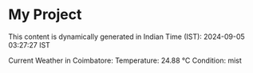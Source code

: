 # My Project

This content is dynamically generated in Indian Time (IST): 2024-09-05 03:27:27 IST


Current Weather in Coimbatore:
Temperature: 24.88 °C
Condition: mist
